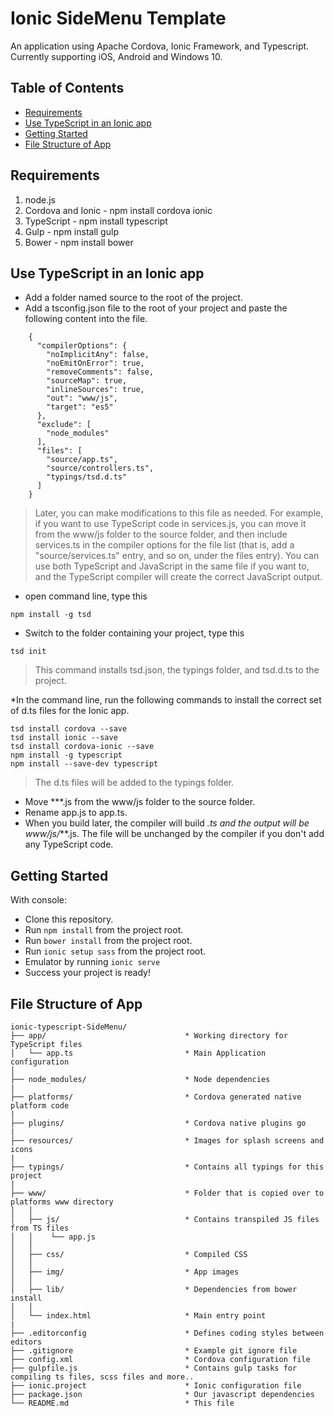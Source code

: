 # Ionic SideMenu Template

An application using Apache Cordova, Ionic Framework, and Typescript. Currently supporting iOS, Android and Windows 10.

## Table of Contents
 - [Requirements](#requirements)
 - [Use TypeScript in an Ionic app](#typescript-ionic)
 - [Getting Started](#getting-started)
 - [File Structure of App](#file-structure-of-app)


## Requirements
1. node.js
2. Cordova and Ionic - npm install cordova ionic
3. TypeScript - npm install typescript
4. Gulp - npm install gulp
5. Bower - npm install bower

## Use TypeScript in an Ionic app

* Add a folder named source to the root of the project.
* Add a tsconfig.json file to the root of your project and paste the following content into the file.
```
	{
	  "compilerOptions": {
		"noImplicitAny": false,
		"noEmitOnError": true,
		"removeComments": false,
		"sourceMap": true,
		"inlineSources": true,
		"out": "www/js",
		"target": "es5"
	  },
	  "exclude": [
		"node_modules"
	  ],
	  "files": [
		"source/app.ts",
		"source/controllers.ts",
		"typings/tsd.d.ts"
	  ]
	}
```
> Later, you can make modifications to this file as needed. For example, if you want to use TypeScript code in services.js, you can move it from the www/js folder to the source folder, and then include services.ts in the compiler options for the file list (that is, add a "source/services.ts" entry, and so on, under the files entry). You can use both TypeScript and JavaScript in the same file if you want to, and the TypeScript compiler will create the correct JavaScript output.

* open command line, type this
```
npm install -g tsd
```
* Switch to the folder containing your project, type this
```
tsd init
```
>This command installs tsd.json, the typings folder, and tsd.d.ts to the project.

*In the command line, run the following commands to install the correct set of d.ts files for the Ionic app.
```
tsd install cordova --save
tsd install ionic --save
tsd install cordova-ionic --save
npm install -g typescript
npm install --save-dev typescript
```
> The d.ts files will be added to the typings folder.

* Move ***.js from the www/js folder to the source folder.
* Rename app.js to app.ts.
* When you build later, the compiler will build *.ts and the output will be www/js/***.js. The file will be unchanged by the compiler if you don't add any TypeScript code.

## Getting Started

With console:
* Clone this repository.
* Run `npm install` from the project root.
* Run `bower install` from the project root.
* Run `ionic setup sass` from the project root.
* Emulator by running `ionic serve`
* Success your project is ready!

## File Structure of App

```
ionic-typescript-SideMenu/
├── app/                               * Working directory for TypeScript files
│   └── app.ts                         * Main Application configuration
│
├── node_modules/                      * Node dependencies
|
├── platforms/                         * Cordova generated native platform code
|
├── plugins/                           * Cordova native plugins go
|
├── resources/                         * Images for splash screens and icons
|
├── typings/                           * Contains all typings for this project
|
├── www/                               * Folder that is copied over to platforms www directory
│   │   
│   ├── js/                            * Contains transpiled JS files from TS files
│   │    └── app.js                 
│   │
│   ├── css/                           * Compiled CSS
│   │
│   ├── img/                           * App images
│   │
│   ├── lib/                           * Dependencies from bower install 
│   │
│   └── index.html                     * Main entry point
|
├── .editorconfig                      * Defines coding styles between editors
├── .gitignore                         * Example git ignore file
├── config.xml                         * Cordova configuration file
├── gulpfile.js                        * Contains gulp tasks for compiling ts files, scss files and more..
├── ionic.project                      * Ionic configuration file
├── package.json                       * Our javascript dependencies   
└── README.md                          * This file
```

